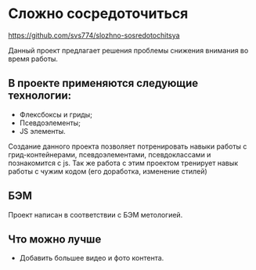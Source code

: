 ﻿# Сложно сосредоточиться
https://github.com/svs774/slozhno-sosredotochitsya

Данный проект предлагает решения проблемы снижения внимания во время работы.

## В проекте применяются следующие технологии:

- Флексбоксы и гриды;
- Псевдоэлементы;
- JS элементы.

Создание данного проекта позволяет потренировать навыки работы с грид-контейнерами, псевдоэлементами, псевдоклассами и познакомится с js. Так же работа с этим проектом тренирует навык работы с чужим кодом (его доработка, изменение стилей)

## БЭМ

Проект написан в соответствии с БЭМ метологией.

## Что можно лучше

- Добавить большее видео и фото контента.


